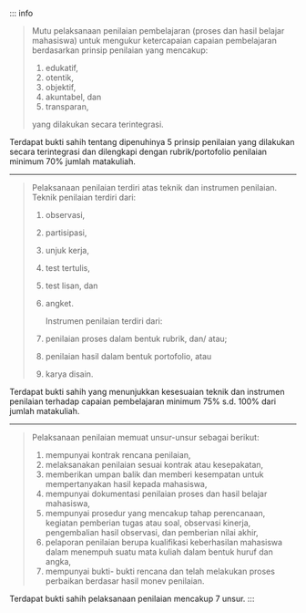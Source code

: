 ::: info

> Mutu pelaksanaan penilaian pembelajaran (proses dan hasil belajar mahasiswa) untuk mengukur ketercapaian capaian pembelajaran berdasarkan prinsip penilaian yang mencakup:
>
> 1. edukatif,
> 1. otentik,
> 1. objektif,
> 1. akuntabel, dan
> 1. transparan,
>
> yang dilakukan secara terintegrasi.

Terdapat bukti sahih tentang dipenuhinya 5 prinsip penilaian yang dilakukan secara terintegrasi dan dilengkapi dengan rubrik/portofolio penilaian minimum 70% jumlah matakuliah.

---

> Pelaksanaan penilaian terdiri atas teknik dan instrumen penilaian. Teknik penilaian terdiri dari:
>
> 1. observasi,
> 1. partisipasi,
> 1. unjuk kerja,
> 1. test tertulis,
> 1. test lisan, dan
> 1. angket.
>
>    Instrumen penilaian terdiri dari:
>
> 1. penilaian proses dalam bentuk rubrik, dan/ atau;
> 1. penilaian hasil dalam bentuk portofolio, atau
> 1. karya disain.

Terdapat bukti sahih yang menunjukkan kesesuaian teknik dan instrumen penilaian terhadap capaian pembelajaran minimum 75% s.d. 100% dari jumlah matakuliah.

---

> Pelaksanaan penilaian memuat unsur-unsur sebagai berikut:
>
> 1. mempunyai kontrak rencana penilaian,
> 1. melaksanakan penilaian sesuai kontrak atau kesepakatan,
> 1. memberikan umpan balik dan memberi kesempatan untuk mempertanyakan hasil kepada mahasiswa,
> 1. mempunyai dokumentasi penilaian proses dan hasil belajar mahasiswa,
> 1. mempunyai prosedur yang mencakup tahap perencanaan, kegiatan pemberian tugas atau soal, observasi kinerja, pengembalian hasil observasi, dan pemberian nilai akhir,
> 1. pelaporan penilaian berupa kualifikasi keberhasilan mahasiswa dalam menempuh suatu mata kuliah dalam bentuk huruf dan angka,
> 1. mempunyai bukti- bukti rencana dan telah melakukan proses perbaikan berdasar hasil monev penilaian.

Terdapat bukti sahih pelaksanaan penilaian mencakup 7 unsur.
:::
